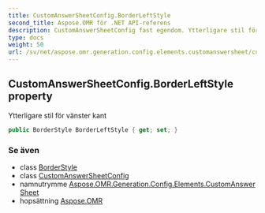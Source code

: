 ```yaml
---
title: CustomAnswerSheetConfig.BorderLeftStyle
second_title: Aspose.OMR för .NET API-referens
description: CustomAnswerSheetConfig fast egendom. Ytterligare stil för vänster kant
type: docs
weight: 50
url: /sv/net/aspose.omr.generation.config.elements.customanswersheet/customanswersheetconfig/borderleftstyle/
---
```

## CustomAnswerSheetConfig.BorderLeftStyle property

Ytterligare stil för vänster kant

```csharp
public BorderStyle BorderLeftStyle { get; set; }
```

### Se även

* class [BorderStyle](../../../aspose.omr.generation.config/borderstyle/)
* class [CustomAnswerSheetConfig](../)
* namnutrymme [Aspose.OMR.Generation.Config.Elements.CustomAnswerSheet](../../customanswersheetconfig/)
* hopsättning [Aspose.OMR](../../../)


